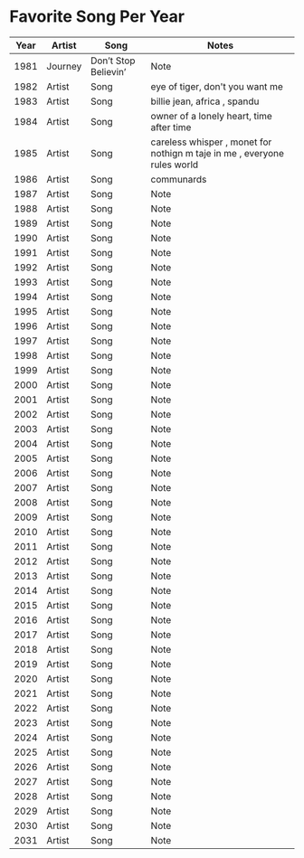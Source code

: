 # Favorite Song Per Year

| Year | Artist | Song | Notes |
| ---- | ------ | ---- | ----- |
| 1981 | Journey | Don’t Stop Believin’ | Note  |
| 1982 | Artist | Song | eye of tiger, don't you want me |
| 1983 | Artist | Song | billie jean, africa , spandu |
| 1984 | Artist | Song | owner of a lonely heart, time after time  |
| 1985 | Artist | Song | careless whisper , monet for nothign m taje in me , everyone rules world  |
| 1986 | Artist | Song | communards  |
| 1987 | Artist | Song | Note  |
| 1988 | Artist | Song | Note  |
| 1989 | Artist | Song | Note  |
| 1990 | Artist | Song | Note  |
| 1991 | Artist | Song | Note  |
| 1992 | Artist | Song | Note  |
| 1993 | Artist | Song | Note  |
| 1994 | Artist | Song | Note  |
| 1995 | Artist | Song | Note  |
| 1996 | Artist | Song | Note  |
| 1997 | Artist | Song | Note  |
| 1998 | Artist | Song | Note  |
| 1999 | Artist | Song | Note  |
| 2000 | Artist | Song | Note  |
| 2001 | Artist | Song | Note  |
| 2002 | Artist | Song | Note  |
| 2003 | Artist | Song | Note  |
| 2004 | Artist | Song | Note  |
| 2005 | Artist | Song | Note  |
| 2006 | Artist | Song | Note  |
| 2007 | Artist | Song | Note  |
| 2008 | Artist | Song | Note  |
| 2009 | Artist | Song | Note  |
| 2010 | Artist | Song | Note  |
| 2011 | Artist | Song | Note  |
| 2012 | Artist | Song | Note  |
| 2013 | Artist | Song | Note  |
| 2014 | Artist | Song | Note  |
| 2015 | Artist | Song | Note  |
| 2016 | Artist | Song | Note  |
| 2017 | Artist | Song | Note  |
| 2018 | Artist | Song | Note  |
| 2019 | Artist | Song | Note  |
| 2020 | Artist | Song | Note  |
| 2021 | Artist | Song | Note  |
| 2022 | Artist | Song | Note  |
| 2023 | Artist | Song | Note  |
| 2024 | Artist | Song | Note  |
| 2025 | Artist | Song | Note  |
| 2026 | Artist | Song | Note  |
| 2027 | Artist | Song | Note  |
| 2028 | Artist | Song | Note  |
| 2029 | Artist | Song | Note  |
| 2030 | Artist | Song | Note  |
| 2031 | Artist | Song | Note  |
